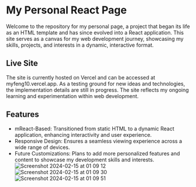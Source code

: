# My Personal React Page
 Welcome to the repository for my personal page, a project that began its life as an HTML template and has since evolved into a React application. This site serves as a canvas for my web development journey, showcasing my skills, projects, and interests in a dynamic, interactive format.

## Live Site
The site is currently hosted on Vercel and can be accessed at myfeng10.vercel.app. As a testing ground for new ideas and technologies, the implementation details are still in progress. The site reflects my ongoing learning and experimentation within web development.

## Features
- mReact-Based: Transitioned from static HTML to a dynamic React application, enhancing interactivity and user experience.
- Responsive Design: Ensures a seamless viewing experience across a wide range of devices.
- Future Customizations: Plans to add more personalized features and content to showcase my development skills and interests.
![Screenshot 2024-02-15 at 01 09 12](https://github.com/myfeng10/PersonalPage/assets/116971980/9d2cb9e7-3a10-4c37-8f80-b7f27d5f623e)
![Screenshot 2024-02-15 at 01 09 30](https://github.com/myfeng10/PersonalPage/assets/116971980/1a1878ec-23c1-41d5-9038-3f697212451d)
![Screenshot 2024-02-15 at 01 09 51](https://github.com/myfeng10/PersonalPage/assets/116971980/6956fad6-b961-4e2b-bda6-207111ddf04a)
